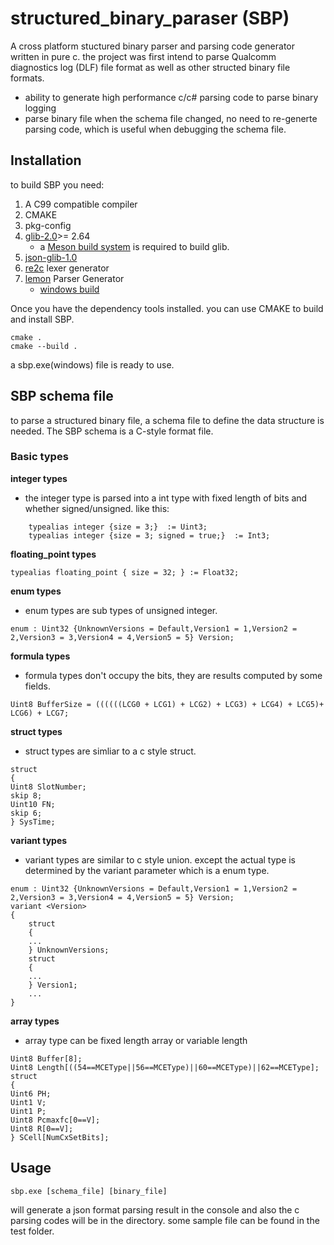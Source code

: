 # structured_binary_paraser (SBP)
A cross platform stuctured binary parser and parsing code generator written in pure c. the project was first intend to parse Qualcomm diagnostics log (DLF) file format as well as other structed binary file formats.
- ability to generate high performance c/c# parsing code to parse binary logging
- parse binary file when the schema file changed, no need to re-generte parsing code, which is useful when debugging the schema file.

## Installation

to build SBP you need:

1. A C99 compatible compiler
2. CMAKE
3. pkg-config
4. [glib-2.0](https://github.com/GNOME/glib?tab=readme-ov-file)>= 2.64
   - a [Meson build system](https://mesonbuild.com/) is required to build glib.
6. [json-glib-1.0](https://github.com/GNOME/json-glib)
7. [re2c](https://re2c.org/) lexer generator
8. [lemon](https://sqlite.org/src/doc/trunk/doc/lemon.html) Parser Generator
   - [windows build](https://github.com/deplinenoise/lemon-win32)

Once you have the dependency tools installed. you can use CMAKE to build and install SBP.
```
cmake .  
cmake --build .
```
a sbp.exe(windows) file is ready to use.
## SBP schema file
to parse a structured binary file, a schema file to define the data structure is needed. The SBP schema is a C-style format file. 
### Basic types       
**integer types**  
- the integer type is parsed into a int type with fixed length of bits and whether signed/unsigned. like this:  
```
    typealias integer {size = 3;}  := Uint3;   
    typealias integer {size = 3; signed = true;}  := Int3;
```
**floating_point types**  
```
typealias floating_point { size = 32; } := Float32;
```
**enum types**  
- enum types are sub types of unsigned integer.
```
enum : Uint32 {UnknownVersions = Default,Version1 = 1,Version2 = 2,Version3 = 3,Version4 = 4,Version5 = 5} Version;
```
**formula types**  
- formula types don't occupy the bits, they are results computed by some fields.
```
Uint8 BufferSize = ((((((LCG0 + LCG1) + LCG2) + LCG3) + LCG4) + LCG5)+ LCG6) + LCG7;
```
**struct types**  
- struct types are simliar to a c style struct.
```
struct
{
Uint8 SlotNumber;
skip 8;
Uint10 FN;
skip 6;
} SysTime;
```
**variant types**  
- variant types are similar to c style union. except the actual type is determined by the variant parameter which is a enum type.
```
enum : Uint32 {UnknownVersions = Default,Version1 = 1,Version2 = 2,Version3 = 3,Version4 = 4,Version5 = 5} Version;
variant <Version>
{
    struct
    {
    ...
    } UnknownVersions;
    struct
    {
    ...
    } Version1;
    ...
}
```
**array types**
- array type can be fixed length array or variable length
```
Uint8 Buffer[8];
Uint8 Length[((54==MCEType||56==MCEType)||60==MCEType)||62==MCEType];
struct
{
Uint6 PH;
Uint1 V;
Uint1 P;
Uint8 Pcmaxfc[0==V];
Uint8 R[0==V];
} SCell[NumCxSetBits];
```
## Usage
```
sbp.exe [schema_file] [binary_file]
```
will generate a json format parsing result in the console and also the c parsing codes will be in the directory. some sample file can be found in the test folder.


